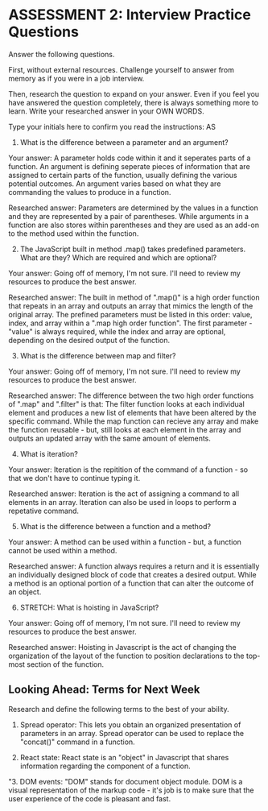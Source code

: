# ASSESSMENT 2: Interview Practice Questions

Answer the following questions.

First, without external resources. Challenge yourself to answer from memory as if you were in a job interview.

Then, research the question to expand on your answer. Even if you feel you have answered the question completely, there is always something more to learn. Write your researched answer in your OWN WORDS.

Type your initials here to confirm you read the instructions: AS

1. What is the difference between a parameter and an argument?

Your answer: A parameter holds code within it and it seperates parts of a function. An argument is defining seperate pieces of information that are assigned to certain parts of the function, usually defining the various potential outcomes. An argument varies based on what they are commanding the values to produce in a function.

Researched answer: Parameters are determined by the values in a function and they are represented by a pair of parentheses. While arguments in a function are also stores within parentheses and they are used as an add-on to the method used within the function.

2. The JavaScript built in method .map() takes predefined parameters. What are they? Which are required and which are optional?

Your answer: Going off of memory, I'm not sure. I'll need to review my resources to produce the best answer. 

Researched answer: The built in method of ".map()" is a high order function that repeats in an array and outputs an array that mimics the length of the original array. The prefined parameters must be listed in this order: value, index, and array within a ".map high order function". The first parameter - "value" is always required, while the index and array are optional, depending on the desired output of the function. 

3. What is the difference between map and filter?

Your answer: Going off of memory, I'm not sure. I'll need to review my resources to produce the best answer. 

Researched answer: The difference between the two high order functions of ".map" and ".filter" is that: The filter function looks at each individual element and produces a new list of elements that have been altered by the specific command. While the map function can recieve any array and make the function reusable - but, still looks at each element in the array and outputs an updated array with the same amount of elements. 

4. What is iteration?

Your answer: Iteration is the repitition of the command of a function - so that we don't have to continue typing it. 

Researched answer: Iteration is the act of assigning a command to all elements in an array. Iteration can also be used in loops to perform a repetative command. 

5. What is the difference between a function and a method?

Your answer: A method can be used within a function - but, a function cannot be used within a method.

Researched answer: A function always requires a return and it is essentially an individually designed block of code that creates a desired output. While a method is an optional portion of a function that can alter the outcome of an object. 

6. STRETCH: What is hoisting in JavaScript?

Your answer: Going off of memory, I'm not sure. I'll need to review my resources to produce the best answer. 

Researched answer: Hoisting in Javascript is the act of changing the organization of the layout of the function to position declarations to the top-most section of the function. 

## Looking Ahead: Terms for Next Week

Research and define the following terms to the best of your ability.

1. Spread operator: This lets you obtain an organized presentation of parameters in an array. Spread operator can be used to replace the "concat()" command in a function. 

2. React state: React state is an "object" in Javascript that shares information regarding the component of a function. 

"3. DOM events:
"DOM" stands for document object module. DOM is a visual representation of the markup code - it's job is to make sure that the user experience of the code is pleasant and fast. 